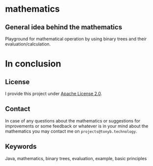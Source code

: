 # mathematics

## General idea behind the mathematics

Playground for mathematical operation by using binary trees and their evaluation/calculation.

# In conclusion

## License

I provide this project under [Apache License 2.0](https://github.com/antonbalucha/mathematics/blob/master/LICENSE).

## Contact

In case of any questions about the mathematics or suggestions for improvements or some feedback or whatever is in your mind about the mathematics you may contact me on ```projects@tonyb.technology```.

## Keywords

Java, mathematics, binary trees, evaluation, example, basic principles
